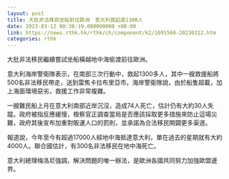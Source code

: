 ```yaml
---
layout: post
title: 大批非法移民坐船前往歐洲　意大利救起逾1300人
date: 2023-03-12 00:38:19.000000000 +08:00
link: https://news.rthk.hk/rthk/ch/component/k2/1691569-20230312.htm
categories: rthk
---
```


大批非法移民繼續嘗試坐船橫越地中海偷渡前往歐洲。

意大利海岸警衛隊表示，在南部三次行動中，救起1300多人，其中一艘救援船將500名非法移民帶走，送到雷焦卡拉布里亞市。海岸警衛隊說，由於船隻超載，加上海面環境惡劣，救援工作非常複雜。

一艘難民船上月在意大利南部近岸沉沒，造成74人死亡，估計仍有大約30人失蹤。政府被指反應緩慢，檢察官正調查當局是否應該採取更多措施來防止這場災難，政府其後宣布加重對販運人口的罰則，並承諾為合法移民開闢更多渠道。

報道說，今年至今有超過17000人經地中海抵達意大利，單在過去的星期就有大約4000人。聯合國估計，有300名非法移民在地中海死亡。

意大利總理梅洛尼強調，解決問題的唯一辦法，是歐洲各國共同努力加強歐盟邊界。
